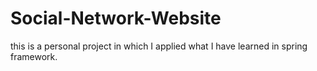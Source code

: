 # Social-Network-Website
this is a personal project in which I applied what I have learned in spring framework.
